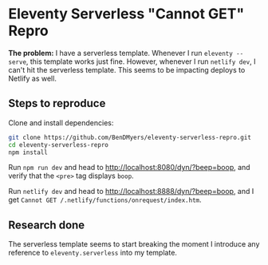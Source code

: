 # Eleventy Serverless "Cannot GET" Repro

**The problem:** I have a serverless template. Whenever I run `eleventy --serve`, this template works just fine. However, whenever I run `netlify dev`, I can't hit the serverless template. This seems to be impacting deploys to Netlify as well.

## Steps to reproduce

Clone and install dependencies:

```bash
git clone https://github.com/BenDMyers/eleventy-serverless-repro.git
cd eleventy-serverless-repro
npm install
```

Run `npm run dev` and head to <http://localhost:8080/dyn/?beep=boop>, and verify that the `<pre>` tag displays `boop`.

Run `netlify dev` and head to <http://localhost:8888/dyn/?beep=boop>, and I get `Cannot GET /.netlify/functions/onrequest/index.htm`.

## Research done

The serverless template seems to start breaking the moment I introduce any reference to `eleventy.serverless` into my template.